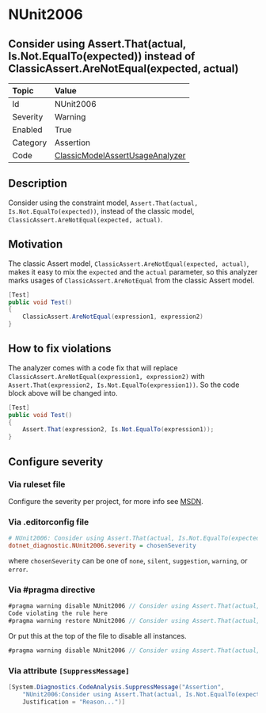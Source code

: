 # NUnit2006

## Consider using Assert.That(actual, Is.Not.EqualTo(expected)) instead of ClassicAssert.AreNotEqual(expected, actual)

| Topic    | Value
| :--      | :--
| Id       | NUnit2006
| Severity | Warning
| Enabled  | True
| Category | Assertion
| Code     | [ClassicModelAssertUsageAnalyzer](https://github.com/nunit/nunit.analyzers/blob/master/src/nunit.analyzers/ClassicModelAssertUsage/ClassicModelAssertUsageAnalyzer.cs)

## Description

Consider using the constraint model, `Assert.That(actual, Is.Not.EqualTo(expected))`, instead of the classic model, `ClassicAssert.AreNotEqual(expected, actual)`.

## Motivation

The classic Assert model, `ClassicAssert.AreNotEqual(expected, actual)`, makes it easy to mix the `expected` and the `actual` parameter,
so this analyzer marks usages of `ClassicAssert.AreNotEqual` from the classic Assert model.

```csharp
[Test]
public void Test()
{
    ClassicAssert.AreNotEqual(expression1, expression2)
}
```

## How to fix violations

The analyzer comes with a code fix that will replace `ClassicAssert.AreNotEqual(expression1, expression2)`
with `Assert.That(expression2, Is.Not.EqualTo(expression1))`. So the code block above will be changed into.

```csharp
[Test]
public void Test()
{
    Assert.That(expression2, Is.Not.EqualTo(expression1));
}
```

<!-- start generated config severity -->
## Configure severity

### Via ruleset file

Configure the severity per project, for more info see [MSDN](https://learn.microsoft.com/en-us/visualstudio/code-quality/using-rule-sets-to-group-code-analysis-rules?view=vs-2022).

### Via .editorconfig file

```ini
# NUnit2006: Consider using Assert.That(actual, Is.Not.EqualTo(expected)) instead of ClassicAssert.AreNotEqual(expected, actual)
dotnet_diagnostic.NUnit2006.severity = chosenSeverity
```

where `chosenSeverity` can be one of `none`, `silent`, `suggestion`, `warning`, or `error`.

### Via #pragma directive

```csharp
#pragma warning disable NUnit2006 // Consider using Assert.That(actual, Is.Not.EqualTo(expected)) instead of ClassicAssert.AreNotEqual(expected, actual)
Code violating the rule here
#pragma warning restore NUnit2006 // Consider using Assert.That(actual, Is.Not.EqualTo(expected)) instead of ClassicAssert.AreNotEqual(expected, actual)
```

Or put this at the top of the file to disable all instances.

```csharp
#pragma warning disable NUnit2006 // Consider using Assert.That(actual, Is.Not.EqualTo(expected)) instead of ClassicAssert.AreNotEqual(expected, actual)
```

### Via attribute `[SuppressMessage]`

```csharp
[System.Diagnostics.CodeAnalysis.SuppressMessage("Assertion",
    "NUnit2006:Consider using Assert.That(actual, Is.Not.EqualTo(expected)) instead of ClassicAssert.AreNotEqual(expected, actual)",
    Justification = "Reason...")]
```
<!-- end generated config severity -->
